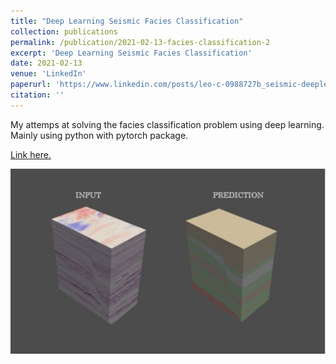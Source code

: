 ```yaml
---
title: "Deep Learning Seismic Facies Classification"
collection: publications
permalink: /publication/2021-02-13-facies-classification-2
excerpt: 'Deep Learning Seismic Facies Classification'
date: 2021-02-13
venue: 'LinkedIn'
paperurl: 'https://www.linkedin.com/posts/leo-c-0988727b_seismic-deeplearning-machinelearning-activity-6773667325729128448-cK9C'
citation: ''
---
```


My attemps at solving the facies classification problem using deep learning. Mainly using python with pytorch package.

[Link here.](https://www.linkedin.com/posts/leo-c-0988727b_seismic-deeplearning-machinelearning-activity-6773667325729128448-cK9C)

![Demo](https://raw.githubusercontent.com/leocd91/leocd91.github.io/master/images/facies.PNG)

